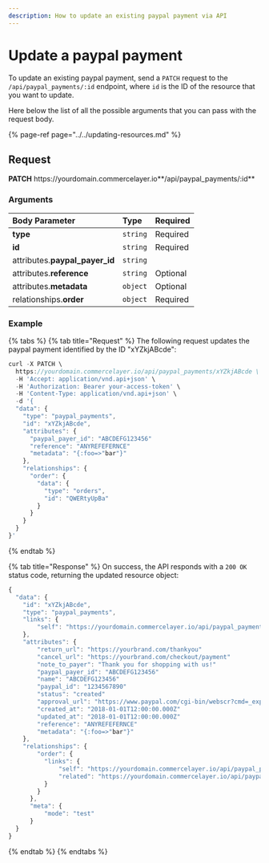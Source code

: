 ```yaml
---
description: How to update an existing paypal payment via API
---
```


# Update a paypal payment

To update an existing paypal payment, send a `PATCH` request to the `/api/paypal_payments/:id` endpoint, where `id` is the ID of the resource that you want to update.

Here below the list of all the possible arguments that you can pass with the request body.

{% page-ref page="../../updating-resources.md" %}

## Request

**PATCH** https://<i></i>yourdomain.commercelayer.io**/api/paypal_payments/:id**

### Arguments

| Body Parameter | Type | Required |
| :--- | :--- | :--- |
| **type** | `string` | Required |
| **id** | `string` | Required |
| attributes.**paypal_payer_id** | `string` |  |
| attributes.**reference** | `string` | Optional |
| attributes.**metadata** | `object` | Optional |
| relationships.**order** | `object` | Required |

### Example

{% tabs %}
{% tab title="Request" %}
The following request updates the paypal payment identified by the ID "xYZkjABcde":

```javascript
curl -X PATCH \
  https://yourdomain.commercelayer.io/api/paypal_payments/xYZkjABcde \
  -H 'Accept: application/vnd.api+json' \
  -H 'Authorization: Bearer your-access-token' \
  -H 'Content-Type: application/vnd.api+json' \
  -d '{
  "data": {
    "type": "paypal_payments",
    "id": "xYZkjABcde",
    "attributes": {
      "paypal_payer_id": "ABCDEFG123456"
      "reference": "ANYREFEFERNCE"
      "metadata": "{:foo=>"bar"}"
    },
    "relationships": {
      "order": {
        "data": {
          "type": "orders",
          "id": "QWERtyUpBa"
        }
      }
    }
  }
}'
```
{% endtab %}

{% tab title="Response" %}
On success, the API responds with a `200 OK` status code, returning the updated resource object:

```javascript
{
  "data": {
    "id": "xYZkjABcde",
    "type": "paypal_payments",
    "links": {
        "self": "https://yourdomain.commercelayer.io/api/paypal_payments/xYZkjABcde"
    },
    "attributes": {
        "return_url": "https://yourbrand.com/thankyou"
        "cancel_url": "https://yourbrand.com/checkout/payment"
        "note_to_payer": "Thank you for shopping with us!"
        "paypal_payer_id": "ABCDEFG123456"
        "name": "ABCDEFG123456"
        "paypal_id": "1234567890"
        "status": "created"
        "approval_url": "https://www.paypal.com/cgi-bin/webscr?cmd=_express-checkout&token=EC-1234567890ABCDEFG"
        "created_at": "2018-01-01T12:00:00.000Z"
        "updated_at": "2018-01-01T12:00:00.000Z"
        "reference": "ANYREFEFERNCE"
        "metadata": "{:foo=>"bar"}"
    },
    "relationships": {
        "order": {
          "links": {
              "self": "https://yourdomain.commercelayer.io/api/paypal_payments/xYZkjABcde/relationships/order",
              "related": "https://yourdomain.commercelayer.io/api/paypal_payments/xYZkjABcde/order"
          }
        }
      },
      "meta": {
          "mode": "test"
      }
  }
}
```
{% endtab %}
{% endtabs %}
